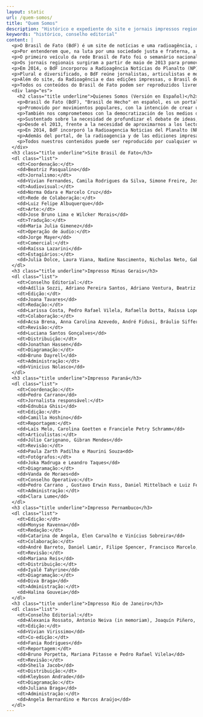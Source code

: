 ```yaml
---
layout: static
url: /quem-somos/
title: "Quem Somos"
description: "Histórico e expediente do site e jornais impressos regionais."
keywords: "histórico, conselho editorial"
content: |
  <p>O Brasil de Fato (BdF) é um site de notícias e uma radioagência, além de possuir jornais regionais no Rio de Janeiro, em Minas Gerais, em São Paulo, no Paraná e em Pernambuco. Lançado em 25 de janeiro de 2003, o BdF circulou por mais de dez anos com uma versão impressa nacional.</p>
  <p>Por entenderem que, na luta por uma sociedade justa e fraterna, a democratização dos meios de comunicação é fundamental, movimentos populares criaram o Brasil de Fato para contribuir no debate de ideias e na análise dos fatos do ponto de vista da necessidade de mudanças sociais em nosso país.</p>
  <p>O primeiro veículo da rede Brasil de Fato foi o semanário nacional, lançado no Fórum Social Mundial de Porto Alegre, em janeiro de 2003. Logo após, foi lançado o site do Brasil de Fato, com coberturas das lutas sociais, entrevistas e notícias sobre política, economia, direitos humanos e cultura, sob uma visão popular das cidades, do Brasil e do mundo.</p>
  <p>Os jornais regionais surgiram a partir de maio de 2013 para promover uma aproximação com os leitores e leitoras, além de dialogar com as realidades locais, e hoje o cenário aponta para uma ampliação da cobertura, que deve alcançar ainda mais estados do país.</p>
  <p>Em 2014, o BdF incorporou a Radioagência Notícias do Planalto (NP), que atuava há dez anos na produção radiofônica de notícias. As matérias da Radioagência Brasil de Fato, em áudio e texto, são enviadas para rádios de todo o país e também estão disponíveis no site. Os temas tratados são de política, economia, direitos humanos, cotidiano e cultura, além de produções de serviços.</p>
  <p>Plural e diversificado, o BdF reúne jornalistas, articulistas e movimentos populares do Brasil e do mundo.</p>
  <p>Além do site, da Radioagência e das edições impressas, o Brasil de Fato circula pelas redes sociais, por Facebook,  Twitter, Youtube, Flickr e SoundCloud.</p>
  <p>Todos os conteúdos do Brasil de Fato podem ser reproduzidos livremente, sempre citando a fonte e publicados na íntegra.</p>
  <div lang="es">
    <h2 class="title underline">Quienes Somos (Versión en Español)</h2>
    <p>Brasil de Fato (BdF), "Brasil de Hecho" en español, es un portal de noticias en internet y una radioagencia, e incluye además periódicos regionales en Río de Janeiro, São Paulo, Paraná y Pernambuco. Lanzado el 25 de enero de 2003, BdF circuló más de 10 años en versión impresa nacional.</p>
    <p>Promovido por movimientos populares, con la intención de crear un vehículo de comunicación comprometido con la lucha por una sociedad justa y fraterna, BdF fue lanzado en 2003, durante el Foro Social Mundial de Porto Alegre.</p>
    <p>También nos comprometemos con la democratización de los medios de comunicación, con los movimientos y sectores populares, promoviendo debates en torno a las necesarias transformaciones del Brasil y la región.</p>
    <p>Sustentado sobre la necesidad de profundizar el debate de ideas, Brasil de Fato reúne comunicadores e intelectuales comprometidos en la difusión de contenidos gráficos y audiovisuales que garanticen la circulación de una visión alternativa y popular.</p>
    <p>Desde el 2013, frente a la necesidad de aproximarnos a los lectores y lectoras en un dialogo que contemple la pluralidad regional del país, BdF comenzó a lanzar ediciones regionales impresas en Rio de Janeiro, Minas Gerais, São Paulo, Paraná y Pernambuco, que se distribuyen gratuitamente.</p>
    <p>En 2014, BdF incorporó la Radioagencia Noticias del Planalto (NP) que ya tenía 10 años de experiencia en la producción radiofónica de noticias. El material producido por la Radioagencia Brasil de Fato, en audio y texto, es enviado a radios de todo el país y también está disponible en el portal web. Los temas tratados son política, economía, derechos humanos, cultura y cotidianidad, conjuntamente con producciones sobre servicios específicos.</p>
    <p>Además del portal, de la radioagencia y de las ediciones impresas, Brasil de Fato circula por redes sociales: Facebook, Twitter, Youtube, Flickr y SoundCloud.</p>
    <p>Todos nuestros contenidos puede ser reproducido por cualquier vehículo de comunicación, siempre que sea citada la fuente de información y publicados íntegramente.</p>
  </div>
  <h3 class="title underline">Site Brasil de Fato</h3>
  <dl class="list">
    <dt>Coordenação:</dt>
    <dd>Beatriz Pasqualino</dd>
    <dt>Jornalismo:</dt>
    <dd>Vivian Fernandes, Camila Rodrigues da Silva, Simone Freire, José Eduardo Bernardes, Rafael Tatemoto, Rute Pina, Lilian Campelo, Cristiane Sampaio, Mauro Ramos e Juliana Golçalves</dd>
    <dt>Audiovisual:</dt>
    <dd>Norma Odara e Marcelo Cruz</dd>
    <dt>Rede de Colaboração:</dt>
    <dd>Luiz Felipe Albuquerque</dd>
    <dt>Arte:</dt>
    <dd>Jose Bruno Lima e Wilcker Morais</dd>
    <dt>Tradução:</dt>
    <dd>Maria Julia Gimenez</dd>
    <dt>Operação de áudio:</dt>
    <dd>Jorge Mayer</dd>
    <dt>Comercial:</dt>
    <dd>Raíssa Lazarini</dd>
    <dt>Estagiários:</dt>
    <dd>Julia Dolce, Laura Viana, Nadine Nascimento, Nicholas Neto, Gabriela Lucena e Giuliana Marquesi</dd>
  </dl>
  <h3 class="title underline">Impresso Minas Gerais</h3>
  <dl class="list">
    <dt>Conselho Editorial:</dt>
    <dd>Adília Sozzi, Adriano Pereira Santos, Adriano Ventura, Beatriz Cerqueira, Bernadete Esperança, Bruno Abreu Gomes, Carlos Dayrel, Cida Falabella, Cristina Bezerra, Durval  Ângelo Andrade, Eliane Novato, Ênio Bohnenberger, Frederico Santana Rick, Frei Gilvander, Gilson Reis, Gustavo Bones, Jairo Nogueira Filho, Joana Tavares, João Paulo Cunha, Joceli Andrioli, José Guilherme Castro, Juarez Guimarães, Laísa Silva, Luís Carlos da Silva, Marcelo Oliveira Almeida, Milton Bicalho, Neemias Souza Rodrigues, Nilmário Miranda, Padre Henrique Moura, Padre João, Pereira da Viola, Renan Santos, Rilke Novato Públio, Rogério Correia, Samuel da Silva, Temístocles Marcelos e Wagner Xavier</dd>
    <dt>Edição:</dt>
    <dd>Joana Tavares</dd>
    <dt>Redação:</dt>
    <dd>Larissa Costa, Pedro Rafael Vilela, Rafaella Dotta, Raíssa Lopes e Wallace Oliveira</dd>
    <dt>Colaboração:</dt>
    <dd>Acsa Brena, Anna Carolina Azevedo, André Fidusi, Bráulio Siffert, Diego Silveira, João Paulo, Léo Calixto, Marcos Assis, Olivia Santos, Rogério Hilário, Sofia Barbosa e Coletivo Henfil</dd>
    <dt>Revisão:</dt>
    <dd>Luciana Santos Gonçalves</dd>
    <dt>Distribuição:</dt>
    <dd>Jonathan Hassen</dd>
    <dt>Diagramação:</dt>
    <dd>Bruno Dayrell</dd>
    <dt>Administração:</dt>
    <dd>Vinicius Nolasco</dd>
  </dl>
  <h3 class="title underline">Impresso Paraná</h3>
  <dl class="list">
    <dt>Coordenação:</dt>
    <dd>Pedro Carrano</dd>
    <dt>Jornalista responsável:</dt>
    <dd>Ednubia Ghisi</dd>
    <dt>Edição:</dt>
    <dd>Camilla Hoshino</dd>
    <dt>Reportagem:</dt>
    <dd>Laís Melo, Carolina Goetten e Franciele Petry Schramm</dd>
    <dt>Articulistas:</dt>
    <dd>Júlio Carignano, Gibran Mendes</dd> 
    <dt>Revisão:</dt>
    <dd>Paula Zarth Padilha e Maurini Souza<dd> 
    <dt>Fotógrafos:</dt>
    <dd>Joka Madruga e Leandro Taques</dd>
    <dt>Diagramação:</dt>
    <dd>Vanda de Moraes<dd>
    <dt>Conselho Operativo:</dt>
    <dd>Pedro Carrano , Gustavo Erwin Kuss, Daniel Mittelbach e Luiz Fernando Rodrigues</dd>
    <dt>Administração:</dt>
    <dd>Clara Lume</dd>
  </dl>
  <h3 class="title underline">Impresso Pernambuco</h3>
  <dl class="list">
    <dt>Edição:</dt>
    <dd>Monyse Ravenna</dd>
    <dt>Redação:</dt>
    <dd>Catarina de Angola, Elen Carvalho e Vinícius Sobreira</dd>
    <dt>Colaboração:</dt>
    <dd>André Barreto, Daniel Lamir, Filipe Spencer, Francisco Marcelo, Malu Xavier, Roberto Efrem Filho</dd>
    <dt>Revisão:</dt>
    <dd>Mariana Reis</dd>
    <dt>Distribuição:</dt>
    <dd>Iyalê Tahyrine</dd>
    <dt>Diagramação:</dt>
    <dd>Diva Braga</dd>
    <dt>Administração:</dt>
    <dd>Halina Gouveia</dd>
  </dl>
  <h3 class="title underline">Impresso Rio de Janeiro</h3>
  <dl class="list">
    <dt>Conselho Editorial:</dt>
    <dd>Alexania Rossato, Antonio Neiva (in memoriam), Joaquín Piñero, Kleybson Andrade, Mário Augusto Jakobskind, Nicolle Berti, Rodrigo Marcelino, Vito Giannotti (in memoriam)</dd>
    <dt>Edição:</dt>
    <dd>Vivian Virissimo</dd>
    <dt>Co-edição:</dt>
    <dd>Fania Rodrigues</dd>
    <dt>Reportagem:</dt>
    <dd>Bruno Porpetta, Mariana Pitasse e Pedro Rafael Vilela</dd>
    <dt>Revisão:</dt>
    <dd>Sheila Jacob</dd>
    <dt>Distribuição:</dt>
    <dd>Kleybson Andrade</dd>
    <dt>Diagramação:</dt>
    <dd>Juliana Braga</dd>
    <dt>Administração:</dt>
    <dd>Angela Bernardino e Marcos Araújo</dd>
  </dl>
---
```

